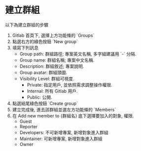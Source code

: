 # 建立群組

以下為建立群組的步驟

1. Gitlab 首頁下, 選擇上方功能條的 \`Groups\`
2. 點選右方的綠色按鈕 \`New group\`
3. 填寫下列訊息
   - Group path: 群組路徑; 專案英文名稱, 多字組建議用 \`-\` 分隔.
   - Group name: 群組名稱; 專案中文名稱.
   - Description: 群組敘述; 專案說明.
   - Group avatar: 群組頭圖.
   - Visibility Level: 群組可視度.
     - Private: 指定用戶, 並依照需求調整操作權限.
     - Internal: 所有 Gitlab 用戶.
     - Public: 公開.
4. 點選結尾綠色按鈕 \`Create group\`
5. 建立完成後, 進去該群組並選左方功能條的 \`Members\`
6. 在 Add new member to {群組名} 底下選擇要加入的對象, 權限.
   - Guest
   - Reporter
   - Developers: 不可新增專案, 新增對象進入群組
   - Maintainer: 可新增專案, 新增對象進入群組
   - Owner


